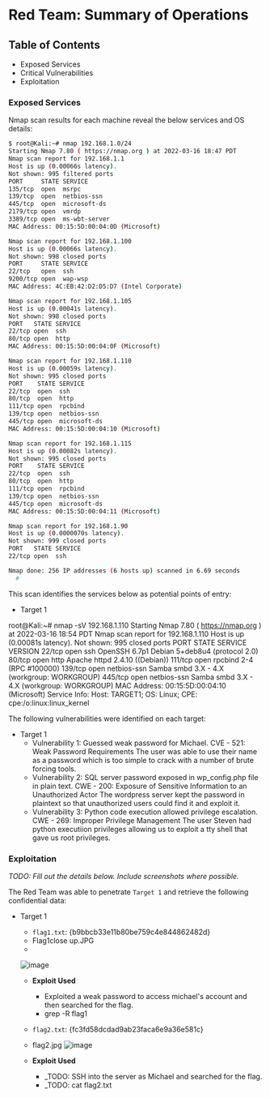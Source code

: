 # Red Team: Summary of Operations

## Table of Contents
- Exposed Services
- Critical Vulnerabilities
- Exploitation

### Exposed Services

Nmap scan results for each machine reveal the below services and OS details:

```bash
$ root@Kali:~# nmap 192.168.1.0/24
Starting Nmap 7.80 ( https://nmap.org ) at 2022-03-16 18:47 PDT
Nmap scan report for 192.168.1.1
Host is up (0.00066s latency).
Not shown: 995 filtered ports
PORT     STATE SERVICE
135/tcp  open  msrpc
139/tcp  open  netbios-ssn
445/tcp  open  microsoft-ds
2179/tcp open  vmrdp
3389/tcp open  ms-wbt-server
MAC Address: 00:15:5D:00:04:0D (Microsoft)

Nmap scan report for 192.168.1.100
Host is up (0.00066s latency).
Not shown: 998 closed ports
PORT     STATE SERVICE
22/tcp   open  ssh
9200/tcp open  wap-wsp
MAC Address: 4C:EB:42:D2:D5:D7 (Intel Corporate)

Nmap scan report for 192.168.1.105
Host is up (0.00041s latency).
Not shown: 998 closed ports
PORT   STATE SERVICE
22/tcp open  ssh
80/tcp open  http
MAC Address: 00:15:5D:00:04:0F (Microsoft)

Nmap scan report for 192.168.1.110
Host is up (0.00059s latency).
Not shown: 995 closed ports
PORT    STATE SERVICE
22/tcp  open  ssh
80/tcp  open  http
111/tcp open  rpcbind
139/tcp open  netbios-ssn
445/tcp open  microsoft-ds
MAC Address: 00:15:5D:00:04:10 (Microsoft)

Nmap scan report for 192.168.1.115
Host is up (0.00082s latency).
Not shown: 995 closed ports
PORT    STATE SERVICE
22/tcp  open  ssh
80/tcp  open  http
111/tcp open  rpcbind
139/tcp open  netbios-ssn
445/tcp open  microsoft-ds
MAC Address: 00:15:5D:00:04:11 (Microsoft)

Nmap scan report for 192.168.1.90
Host is up (0.0000070s latency).
Not shown: 999 closed ports
PORT   STATE SERVICE
22/tcp open  ssh

Nmap done: 256 IP addresses (6 hosts up) scanned in 6.69 seconds
  # 
```

This scan identifies the services below as potential points of entry:
- Target 1

root@Kali:~# nmap -sV 192.168.1.110
Starting Nmap 7.80 ( https://nmap.org ) at 2022-03-16 18:54 PDT
Nmap scan report for 192.168.1.110
Host is up (0.00081s latency).
Not shown: 995 closed ports
PORT    STATE SERVICE     VERSION
22/tcp  open  ssh         OpenSSH 6.7p1 Debian 5+deb8u4 (protocol 2.0)
80/tcp  open  http        Apache httpd 2.4.10 ((Debian))
111/tcp open  rpcbind     2-4 (RPC #100000)
139/tcp open  netbios-ssn Samba smbd 3.X - 4.X (workgroup: WORKGROUP)
445/tcp open  netbios-ssn Samba smbd 3.X - 4.X (workgroup: WORKGROUP)
MAC Address: 00:15:5D:00:04:10 (Microsoft)
Service Info: Host: TARGET1; OS: Linux; CPE: cpe:/o:linux:linux_kernel



The following vulnerabilities were identified on each target:
- Target 1
  - Vulnerability 1: Guessed weak password for Michael.
      CVE - 521: Weak Password Requirements
                  The user was able to use their name as a password which is too simple to crack with a number of brute forcing tools. 
  - Vulnerability 2: SQL server password exposed in wp_config.php file in plain text.
      CWE - 200: Exposure of Sensitive Information to an Unauthorized Actor
                  The wordpress server kept the password in plaintext so that unauthorized users could find it and exploit it.
  - Vulnerability 3: Python code execution allowed privilege escalation.
      CWE - 269: Improper Privilege Management
                  The user Steven had python executiion privileges allowing us to exploit a tty shell that gave us root privileges.


### Exploitation
_TODO: Fill out the details below. Include screenshots where possible._

The Red Team was able to penetrate `Target 1` and retrieve the following confidential data:
- Target 1
  - `flag1.txt`: {b9bbcb33e11b80be759c4e844862482d}
  -  Flag1close up.JPG
  -  
  ![image](https://user-images.githubusercontent.com/90221329/159130738-ecb1f48e-3915-4ef2-8020-bffe4ec454ff.png)

   - **Exploit Used**
      - Exploited a weak password to access michael's account and then searched for the flag.
      - grep -R flag1
      
  - `flag2.txt`: {fc3fd58dcdad9ab23faca6e9a36e581c}
  -  flag2.jpg
![image](https://user-images.githubusercontent.com/90221329/159130917-3518bbaa-dd04-43c8-b506-fdfe57629808.png)

    - **Exploit Used**
      - _TODO: SSH into the server as Michael and searched for the flag.
      - _TODO: cat flag2.txt

